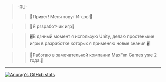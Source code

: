 >-RU-
>>👻Привет! Меня зовут Игорь!👻

>>🐉Я разработчик игр🐉

>>🖥В данный момент я использую Unity, делаю простенькие игры в разработке которых я применяю новые знания.🖥

>>💼Работаю в замечательной компании MaxFun Games уже 2 года.💼
------
[![Anurag's GitHub stats](https://github-readme-stats.vercel.app/api?username=TailsMiles54)](https://github.com/anuraghazra/github-readme-stats)

